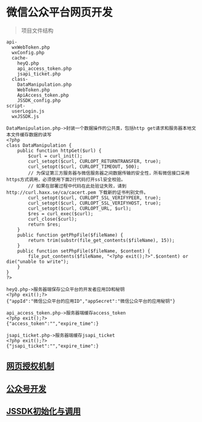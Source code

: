 # 微信公众平台网页开发

> 项目文件结构

	api-
	  wxWebToken.php
	  wxConfig.php
	  cache-
	    heyQ.php
	    api_access_token.php
	    jsapi_ticket.php
	  class-
	    DataManipulation.php
	    WebToken.php
	    ApiAccess_token.php
	    JSSDK_config.php
	script-
	  userLogin.js
	  wxJSSDK.js
    
    DataManipulation.php->封装一个数据操作的公共类，包括http get请求和服务器本地文本文件缓存数据的读写
    <?php
    class DataManipulation {
    	public function httpGet($url) {
            $curl = curl_init();
            curl_setopt($curl, CURLOPT_RETURNTRANSFER, true);
            curl_setopt($curl, CURLOPT_TIMEOUT, 500);
            // 为保证第三方服务器与微信服务器之间数据传输的安全性，所有微信接口采用https方式调用，必须使用下面2行代码打开ssl安全校验。
            // 如果在部署过程中代码在此处验证失败，请到 http://curl.haxx.se/ca/cacert.pem 下载新的证书判别文件。
            curl_setopt($curl, CURLOPT_SSL_VERIFYPEER, true);
            curl_setopt($curl, CURLOPT_SSL_VERIFYHOST, true);
            curl_setopt($curl, CURLOPT_URL, $url);
            $res = curl_exec($curl);
            curl_close($curl);
            return $res;
        }
        public function getPhpFile($fileName) {
            return trim(substr(file_get_contents($fileName), 15));
        }
        public function setPhpFile($fileName, $content) {
            file_put_contents($fileName, "<?php exit();?>".$content) or die("unable to write");
        }
    }
    ?>
    
    heyQ.php->服务器端保存公众平台的开发者应用ID和秘钥
    <?php exit();?>
    {"appId":"微信公众平台的应用ID","appSecret":"微信公众平台的应用秘钥"}
    
    api_access_token.php->服务器端缓存access_token
    <?php exit();?>
    {"access_token":"","expire_time":}
    
    jsapi_ticket.php->服务器端缓存jsapi_ticket
    <?php exit();?>
    {"jsapi_ticket":"","expire_time":}

## [网页授权机制](article/webtoken.md)

## [公众号开发](article/weclient.md)

## [JSSDK初始化与调用](article/jssdk.md)